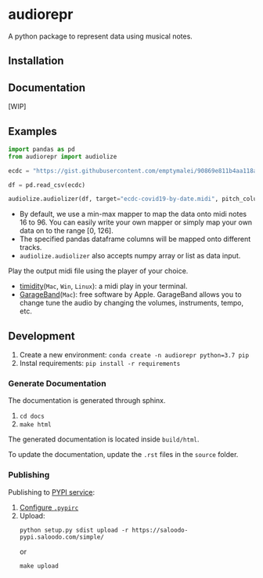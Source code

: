 # audiorepr

A python package to represent data using musical notes.

## Installation

## Documentation

[WIP]

## Examples

```python
import pandas as pd
from audiorepr import audiolize

ecdc = "https://gist.githubusercontent.com/emptymalei/90869e811b4aa118a7d28a5944587a64/raw/1534670c8a3859ab3a6ae8e9ead6795248a3e664/ecdc%2520covid%252019%2520data"

df = pd.read_csv(ecdc)

audiolize.audiolizer(df, target="ecdc-covid19-by-date.midi", pitch_columns=["DE", "AT", "FR"])
```

- By default, we use a min-max mapper to map the data onto midi notes 16 to 96. You can easily write your own mapper or simply map your own data on to the range [0, 126].
- The specified pandas dataframe columns will be mapped onto different tracks.
- `audiolize.audiolizer` also accepts numpy array or list as data input.


Play the output midi file using the player of your choice.
- [timidity](https://github.com/feross/timidity)(`Mac`, `Win`, `Linux`): a midi play in your terminal.
- [GarageBand]()(`Mac`): free software by Apple. GarageBand allows you to change tune the audio by changing the volumes, instruments, tempo, etc.


## Development

1. Create a new environment: `conda create -n audiorepr python=3.7 pip`
2. Instal requirements: `pip install -r requirements`

### Generate Documentation

The documentation is generated through sphinx.

1. `cd docs`
2. `make html`

The generated documentation is located inside `build/html`.

To update the documentation, update the `.rst` files in the `source` folder.


### Publishing

Publishing to [PYPI service]():

1. [Configure `.pypirc`]()
2. Upload:
   ```
   python setup.py sdist upload -r https://saloodo-pypi.saloodo.com/simple/
   ```
   or
   ```
   make upload
   ```